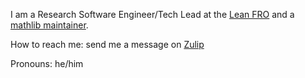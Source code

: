 I am a Research Software Engineer/Tech Lead at the [Lean FRO](https://lean-fro.org/) and a [mathlib maintainer](https://leanprover-community.github.io/teams/maintainers.html).

How to reach me: send me a message on [Zulip](https://leanprover.zulipchat.com/)

Pronouns: he/him
